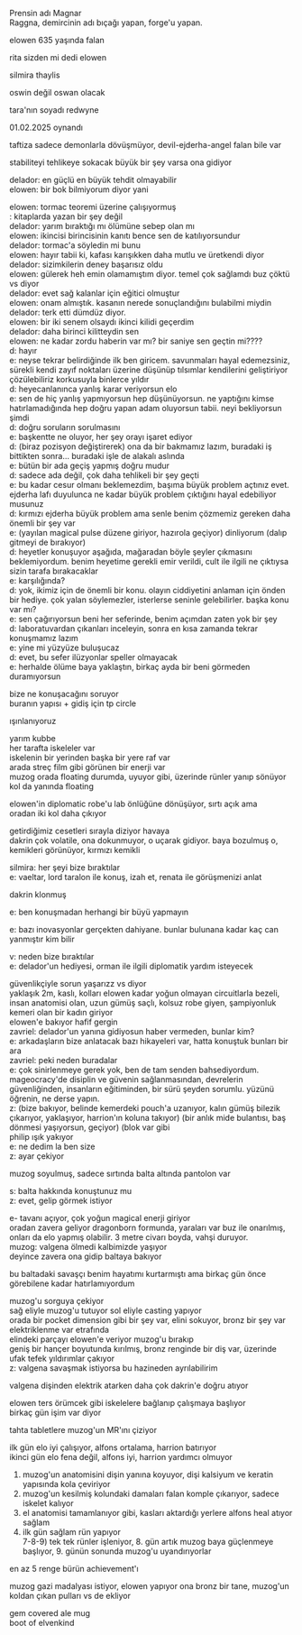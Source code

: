 Prensin adı Magnar  
Raggna, demircinin adı bıçağı yapan, forge'u yapan.  
  
  
elowen 635 yaşında falan  
  
rita sizden mi dedi elowen  
  
silmira thaylis  
  
  
oswin değil oswan olacak  
  
  
  
tara'nın soyadı redwyne  
  
01.02.2025 oynandı  
  
taftiza sadece demonlarla dövüşmüyor, devil-ejderha-angel falan bile var  
  
stabiliteyi tehlikeye sokacak büyük bir şey varsa ona gidiyor  
  
  
delador: en güçlü en büyük tehdit olmayabilir  
elowen: bir bok bilmiyorum diyor yani  
  
  
elowen: tormac teoremi üzerine çalışıyormuş  
	: kitaplarda yazan bir şey değil  
delador: yarım bıraktığı mı ölümüne sebep olan mı  
elowen: ikincisi birincisinin kanıtı bence sen de katılıyorsundur  
delador: tormac'a söyledin mi bunu  
elowen: hayır tabii ki, kafası karışıkken daha mutlu ve üretkendi diyor  
delador: sizimkilerin deney başarısız oldu  
elowen: gülerek heh emin olamamıştım diyor. temel çok sağlamdı buz çöktü vs diyor  
delador: evet sağ kalanlar için eğitici olmuştur  
elowen: onam almıştık. kasanın nerede sonuçlandığını bulabilmi miydin  
delador: terk etti dümdüz diyor.  
elowen: bir iki senem olsaydı ikinci kilidi geçerdim  
delador: daha birinci kilitteydin sen  
elowen: ne kadar zordu haberin var mı? bir saniye sen geçtin mi????  
d: hayır  
e: neyse tekrar belirdiğinde ilk ben giricem. savunmaları hayal edemezsiniz, sürekli kendi zayıf noktaları üzerine düşünüp tılsımlar kendilerini geliştiriyor çözülebiliriz korkusuyla binlerce yıldır  
d: heyecanlanınca yanlış karar veriyorsun elo  
e: sen de hiç yanlış yapmıyorsun hep düşünüyorsun. ne yaptığını kimse hatırlamadığında hep doğru yapan adam oluyorsun tabii. neyi bekliyorsun şimdi  
d: doğru soruların sorulmasını  
e: başkentte ne oluyor, her şey orayı işaret ediyor  
d: (biraz pozisyon değiştirerek) ona da bir bakmamız lazım, buradaki iş bittikten sonra... buradaki işle de alakalı aslında  
e: bütün bir ada geçiş yapmış doğru mudur  
d: sadece ada değil, çok daha tehlikeli bir şey geçti  
e: bu kadar cesur olmanı beklemezdim, başıma büyük problem açtınız evet. ejderha lafı duyulunca ne kadar büyük problem çıktığını hayal edebiliyor musunuz  
d: kırmızı ejderha büyük problem ama senle benim çözmemiz gereken daha önemli bir şey var  
e: (yayılan magical pulse düzene giriyor, hazırola geçiyor) dinliyorum (dalıp gitmeyi de bırakıyor)  
d: heyetler konuşuyor aşağıda, mağaradan böyle şeyler çıkmasını beklemiyordum. benim heyetime gerekli emir verildi, cult ile ilgili ne çıktıysa sizin tarafa bırakacaklar  
e: karşılığında?  
d: yok, ikimiz için de önemli bir konu. olayın ciddiyetini anlaman için önden bir hediye. çok yalan söylemezler, isterlerse seninle gelebilirler. başka konu var mı?  
e: sen çağırıyorsun beni her seferinde, benim açımdan zaten yok bir şey  
d: laboratuvardan çıkanları inceleyin, sonra en kısa zamanda tekrar konuşmamız lazım  
e: yine mi yüzyüze buluşucaz  
d: evet, bu sefer ilüzyonlar speller olmayacak  
e: herhalde ölüme baya yaklaştın, birkaç ayda bir beni görmeden duramıyorsun  
  
  
  
bize ne konuşacağını soruyor  
buranın yapısı + gidiş için tp circle  
  
  
ışınlanıyoruz  
  
yarım kubbe  
her tarafta iskeleler var  
iskelenin bir yerinden başka bir yere raf var  
arada streç film gibi görünen bir enerji var  
muzog orada floating durumda, uyuyor gibi, üzerinde rünler yanıp sönüyor  
kol da yanında floating  
  
  
  
  
  
elowen'in diplomatic robe'u lab önlüğüne dönüşüyor, sırtı açık ama  
oradan iki kol daha çıkıyor  
  
  
getirdiğimiz cesetleri sırayla diziyor havaya  
dakrin çok volatile, ona dokunmuyor, o uçarak gidiyor. baya bozulmuş o, kemikleri görünüyor, kırmızı kemikli  
  
  
silmira: her şeyi bize bıraktılar  
e: vaeltar, lord taralon ile konuş, izah et, renata ile görüşmenizi anlat  
  
dakrin klonmuş  
  
e: ben konuşmadan herhangi bir büyü yapmayın  
  
e: bazı inovasyonlar gerçekten dahiyane. bunlar bulunana kadar kaç can yanmıştır kim bilir  
  
v: neden bize bıraktılar  
e: delador'un hediyesi, orman ile ilgili diplomatik yardım isteyecek  
  
  
  
güvenlikçiyle sorun yaşarızz vs diyor  
yaklaşık 2m, kaslı, kolları elowen kadar yoğun olmayan circuitlarla bezeli, insan anatomisi olan, uzun gümüş saçlı, kolsuz robe giyen, şampiyonluk kemeri olan bir kadın giriyor  
elowen'e bakıyor hafif gergin  
zavriel: delador'un yanına gidiyosun haber vermeden, bunlar kim?  
e: arkadaşların bize anlatacak bazı hikayeleri var, hatta konuştuk bunları bir ara  
zavriel: peki neden buradalar  
e: çok sinirlenmeye gerek yok, ben de tam senden bahsediyordum. mageocracy'de disiplin ve güvenin sağlanmasından, devrelerin güvenliğinden, insanların eğitiminden, bir sürü şeyden sorumlu. yüzünü öğrenin, ne derse yapın.  
z: (bize bakıyor, belinde kemerdeki pouch'a uzanıyor, kalın gümüş bilezik çıkarıyor, yaklaşıyor, harrion'ın koluna takıyor) (bir anlık mide bulantısı, baş dönmesi yaşıyorsun, geçiyor) (blok var gibi  
philip ışık yakıyor  
e: ne dedim la ben size  
z: ayar çekiyor  
  
muzog soyulmuş, sadece sırtında balta altında pantolon var  
  
s: balta hakkında konuştunuz mu  
z: evet, gelip görmek istiyor  
  
  
e- tavanı açıyor, çok yoğun magical enerji giriyor  
oradan zavera geliyor dragonborn formunda, yaraları var buz ile onarılmış, onları da elo yapmış olabilir. 3 metre civarı boyda, vahşi duruyor.  
muzog: valgena ölmedi kalbimizde yaşıyor  
deyince zavera ona gidip baltaya bakıyor  
  
  
bu baltadaki savaşçı benim hayatımı kurtarmıştı ama birkaç gün önce görebilene kadar hatırlamıyordum  
  
  
muzog'u sorguya çekiyor  
sağ eliyle muzog'u tutuyor sol eliyle casting yapıyor  
orada bir pocket dimension gibi bir şey var, elini sokuyor, bronz bir şey var elektriklenme var etrafında  
elindeki parçayı elowen'e veriyor muzog'u bırakıp  
geniş bir hançer boyutunda kırılmış, bronz renginde bir diş var, üzerinde ufak tefek yıldırımlar çakıyor  
z: valgena savaşmak istiyorsa bu hazineden ayrılabilirim  
  
valgena dişinden elektrik atarken daha çok dakrin'e doğru atıyor  
  
  
  
elowen ters örümcek gibi iskelelere bağlanıp çalışmaya başlıyor  
birkaç gün işim var diyor  
  
  
tahta tabletlere muzog'un MR'ını çiziyor  
  
  
  
ilk gün elo iyi çalışıyor, alfons ortalama, harrion batırıyor  
ikinci gün elo fena değil, alfons iyi, harrion yardımcı olmuyor  
1) muzog'un anatomisini dişin yanına koyuyor, dişi kalsiyum ve keratin yapısında kola çeviriyor  
2) muzog'un kesilmiş kolundaki damaları falan komple çıkarıyor, sadece iskelet kalıyor  
3) el anatomisi tamamlanıyor gibi, kasları aktardığı yerlere alfons heal atıyor sağlam  
4) ilk gün sağlam rün yapıyor  
7-8-9) tek tek rünler işleniyor, 8. gün artık muzog baya güçlenmeye başlıyor, 9. günün sonunda muzog'u uyandırıyorlar  
  
  
  
  
  
en az 5 renge bürün achievement'ı  
  
  
  
muzog gazi madalyası istiyor, elowen yapıyor ona bronz bir tane, muzog'un koldan çıkan pulları vs de ekliyor  
  
  
  
  
gem covered ale mug  
boot of elvenkind